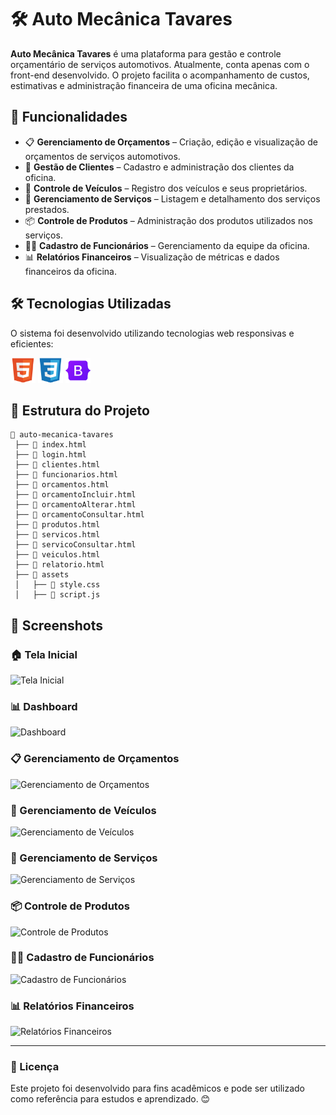 # 🛠 Auto Mecânica Tavares

**Auto Mecânica Tavares** é uma plataforma para gestão e controle orçamentário de serviços automotivos. Atualmente, conta apenas com o front-end desenvolvido. O projeto facilita o acompanhamento de custos, estimativas e administração financeira de uma oficina mecânica.

## 🚀 Funcionalidades

- 📋 **Gerenciamento de Orçamentos** – Criação, edição e visualização de orçamentos de serviços automotivos.
- 👥 **Gestão de Clientes** – Cadastro e administração dos clientes da oficina.
- 🚗 **Controle de Veículos** – Registro dos veículos e seus proprietários.
- 🔧 **Gerenciamento de Serviços** – Listagem e detalhamento dos serviços prestados.
- 📦 **Controle de Produtos** – Administração dos produtos utilizados nos serviços.
- 👨‍🔧 **Cadastro de Funcionários** – Gerenciamento da equipe da oficina.
- 📊 **Relatórios Financeiros** – Visualização de métricas e dados financeiros da oficina.

## 🛠️ Tecnologias Utilizadas

O sistema foi desenvolvido utilizando tecnologias web responsivas e eficientes:

<p align="left">
  <img src="https://raw.githubusercontent.com/devicons/devicon/master/icons/html5/html5-original.svg" alt="HTML" width="40" height="40"/>  
  <img src="https://raw.githubusercontent.com/devicons/devicon/master/icons/css3/css3-original.svg" alt="CSS" width="40" height="40"/> 
  <img src="https://raw.githubusercontent.com/devicons/devicon/master/icons/bootstrap/bootstrap-original.svg" alt="Bootstrap" width="40" height="40"/>
</p>

## 📂 Estrutura do Projeto

```
📂 auto-mecanica-tavares
 ├── 📜 index.html
 ├── 📜 login.html
 ├── 📜 clientes.html
 ├── 📜 funcionarios.html
 ├── 📜 orcamentos.html
 ├── 📜 orcamentoIncluir.html
 ├── 📜 orcamentoAlterar.html
 ├── 📜 orcamentoConsultar.html
 ├── 📜 produtos.html
 ├── 📜 servicos.html
 ├── 📜 servicoConsultar.html
 ├── 📜 veiculos.html
 ├── 📜 relatorio.html
 ├── 📂 assets
 │   ├── 📜 style.css
 │   ├── 📜 script.js
```

## 📸 Screenshots

### 🏠 Tela Inicial
![Tela Inicial](./screenshots/tela_inicial.png)

### 📊 Dashboard
![Dashboard](./screenshots/dashboard.png)

### 📋 Gerenciamento de Orçamentos
![Gerenciamento de Orçamentos](./screenshots/orcamentos.png)

### 🚗 Gerenciamento de Veículos
![Gerenciamento de Veículos](./screenshots/veiculos.png)

### 🔧 Gerenciamento de Serviços
![Gerenciamento de Serviços](./screenshots/servicos.png)

### 📦 Controle de Produtos
![Controle de Produtos](./screenshots/produtos.png)

### 👨‍🔧 Cadastro de Funcionários
![Cadastro de Funcionários](./screenshots/funcionarios.png)

### 📊 Relatórios Financeiros
![Relatórios Financeiros](./screenshots/relatorios.png)

---

### 📝 Licença

Este projeto foi desenvolvido para fins acadêmicos e pode ser utilizado como referência para estudos e aprendizado. 😊
